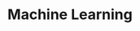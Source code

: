 ---
title: "Machine Learning"
layout: "iframe-fullpage"
url: "/machine-learning"
summary: "Machine learning"
iframe: "https://machine-learning.learn-computer-graphics.com/"
---
